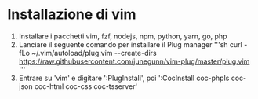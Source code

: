 # Installazione di vim

1. Installare i pacchetti vim, fzf, nodejs, npm, python, yarn, go, php
2. Lanciare il seguente comando per installare il Plug manager
    '''sh
    curl -fLo ~/.vim/autoload/plug.vim --create-dirs https://raw.githubusercontent.com/junegunn/vim-plug/master/plug.vim    
    '''
3. Entrare su 'vim' e digitare ':PlugInstall', poi ':CocInstall coc-phpls coc-json coc-html coc-css coc-tsserver'
